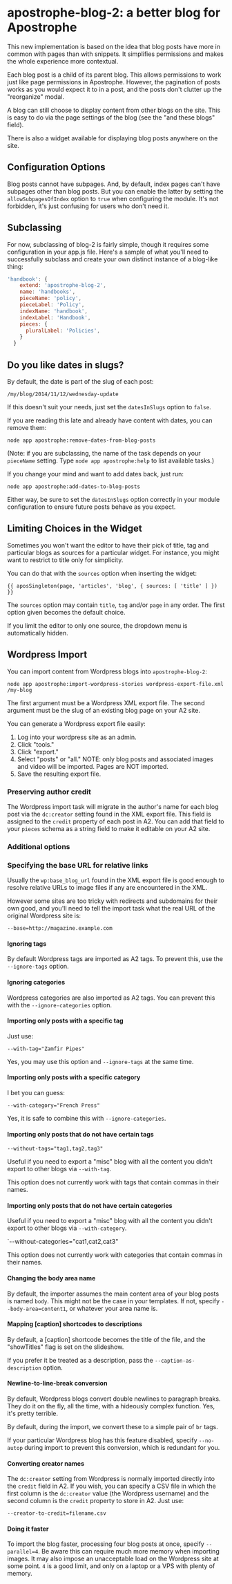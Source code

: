 # apostrophe-blog-2: a better blog for Apostrophe

This new implementation is based on the idea that blog posts have more in common with pages than with snippets. It simplifies permissions and makes the whole experience more contextual.

Each blog post is a child of its parent blog. This allows permissions to work just like page permissions in Apostrophe. However, the pagination of posts works as you would expect it to in a post, and the posts don't clutter up the "reorganize" modal.

A blog can still choose to display content from other blogs on the site. This is easy to do via the page settings of the blog (see the "and these blogs" field).

There is also a widget available for displaying blog posts anywhere on the site.

## Configuration Options

Blog posts cannot have subpages. And, by default, index pages can't have subpages other than blog posts. But you can enable the latter by setting the `allowSubpagesOfIndex` option to `true` when configuring the module. It's not forbidden, it's just confusing for users who don't need it.

## Subclassing

For now, subclassing of blog-2 is fairly simple, though it requires some configuration in your app.js file. Here's a sample of what you'll need to successfully subclass and create your own distinct instance of a blog-like thing:

```JavaScript
'handbook': {
    extend: 'apostrophe-blog-2',
    name: 'handbooks',
    pieceName: 'policy',
    pieceLabel: 'Policy',
    indexName: 'handbook',
    indexLabel: 'Handbook',
    pieces: {
      pluralLabel: 'Policies',
    }
  }
```

## Do you like dates in slugs?

By default, the date is part of the slug of each post:

```
/my/blog/2014/11/12/wednesday-update
```

If this doesn't suit your needs, just set the `datesInSlugs` option to `false`.

If you are reading this late and already have content with dates, you can remove them:

```
node app apostrophe:remove-dates-from-blog-posts
```

(Note: if you are subclassing, the name of the task depends on your `pieceName` setting. Type `node app apostrophe:help` to list available tasks.)

If you change your mind and want to add dates back, just run:

```
node app apostrophe:add-dates-to-blog-posts
```

Either way, be sure to set the `datesInSlugs` option correctly in your module configuration to ensure future posts behave as you expect.

## Limiting Choices in the Widget

Sometimes you won't want the editor to have their pick of title, tag and particular blogs as sources for a particular widget. For instance, you might want to restrict to title only for simplicity.

You can do that with the `sources` option when inserting the widget:

```markup
{{ aposSingleton(page, 'articles', 'blog', { sources: [ 'title' ] }) }}
```

The `sources` option may contain `title`, `tag` and/or `page` in any order. The first option given becomes the default choice.

If you limit the editor to only one source, the dropdown menu is automatically hidden.

## Wordpress Import

You can import content from Wordpress blogs into `apostrophe-blog-2`:

```
node app apostrophe:import-wordpress-stories wordpress-export-file.xml /my-blog
```

The first argument must be a Wordpress XML export file. The second argument must be the slug of an existing blog page on your A2 site.

You can generate a Wordpress export file easily:

1. Log into your wordpress site as an admin.
2. Click "tools."
3. Click "export."
4. Select "posts" or "all." NOTE: only blog posts and associated images and video will be imported. Pages are NOT imported.
5. Save the resulting export file.

### Preserving author credit

The Wordpress import task will migrate in the author's name for each blog post via the `dc:creator` setting found in the XML export file. This field is assigned to the `credit` property of each post in A2. You can add that field to your `pieces` schema as a string field to make it editable on your A2 site.

### Additional options

### Specifying the base URL for relative links

Usually the `wp:base_blog_url` found in the XML export file is good enough to resolve relative URLs to image files if any are encountered in the XML.

However some sites are too tricky with redirects and subdomains for their own good, and you'll need to tell the import task what the real URL of the original Wordpress site is:

`--base=http://magazine.example.com`

#### Ignoring tags

By default Wordpress tags are imported as A2 tags. To prevent this, use the `--ignore-tags` option.

#### Ignoring categories

Wordpress categories are also imported as A2 tags. You can prevent this with the `--ignore-categories` option.

#### Importing only posts with a specific tag

Just use:

`--with-tag="Zamfir Pipes"`

Yes, you may use this option and `--ignore-tags` at the same time.

#### Importing only posts with a specific category

I bet you can guess:

`--with-category="French Press"`

Yes, it is safe to combine this with `--ignore-categories`.

#### Importing only posts that do not have certain tags

`--without-tags="tag1,tag2,tag3"`

Useful if you need to export a "misc" blog with all the content you didn't export to other blogs via `--with-tag`.

This option does not currently work with tags that contain
commas in their names.

#### Importing only posts that do not have certain categories

Useful if you need to export a "misc" blog with all the content you didn't export to other blogs via `--with-category`.

`--without-categories="cat1,cat2,cat3"

This option does not currently work with categories that contain
commas in their names.

#### Changing the body area name

By default, the importer assumes the main content area of your blog posts is named `body`. This might not be the case in your templates. If not, specify `--body-area=content1`, or whatever your area name is.

#### Mapping [caption] shortcodes to descriptions

By default, a [caption] shortcode becomes the title of the file, and the "showTitles" flag is set on the slideshow.

If you prefer it be treated as a description, pass the `--caption-as-description` option.

#### Newline-to-line-break conversion

By default, Wordpress blogs convert double newlines to paragraph breaks. They do it on the fly, all the time, with a hideously complex function. Yes, it's pretty terrible.

By default, during the import, we convert these to a simple pair of `br` tags.

If your particular Wordpress blog has this feature disabled, specify `--no-autop` during import to prevent this conversion, which is redundant for you.

#### Converting creator names

The `dc:creator` setting from Wordpress is normally imported directly into the `credit` field in A2. If you wish, you can specify a CSV file in which the first column is the `dc:creator` value (the Wordpress username) and the second column is the `credit` property to store in A2. Just use:

`--creator-to-credit=filename.csv`

#### Doing it faster

To import the blog faster, processing four blog posts at once, specify `--parallel=4`. Be aware this can require much more memory when importing images. It may also impose an unacceptable load on the Wordpress site at some point. `4` is a good limit, and only on a laptop or a VPS with plenty of memory.
